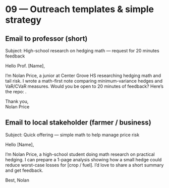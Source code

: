 # 09 — Outreach templates & simple strategy

## Email to professor (short)
Subject: High-school research on hedging math — request for 20 minutes feedback

Hello Prof. [Name],

I’m Nolan Price, a junior at Center Grove HS researching hedging math and tail risk. I wrote a math-first note comparing minimum-variance hedges and VaR/CVaR measures. Would you be open to 20 minutes of feedback? Here’s the repo: <link>.

Thank you,  
Nolan Price

## Email to local stakeholder (farmer / business)
Subject: Quick offering — simple math to help manage price risk

Hello [Name],

I’m Nolan Price, a high-school student doing math research on practical hedging. I can prepare a 1-page analysis showing how a small hedge could reduce worst-case losses for [crop / fuel]. I’d love to share a short summary and get feedback.

Best, Nolan
